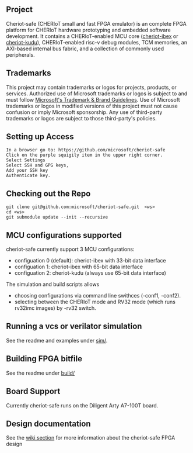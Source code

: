 ## Project

Cheriot-safe (CHERIoT small and fast FPGA emulator)  is an complete FPGA platform for CHERIoT hardware prototyping and embedded software development. It contains a CHERIoT-enabled MCU core ([cheriot-ibex](https://github.com/microsoft/cheriot-ibex) or [cheriot-kudu](https://github.com/microsoft/cheriot-kudu)), CHERIoT-enabled risc-v debug modules, TCM memories, an AXI-based internal bus fabric, and a collection of commonly used peripherals. 

## Trademarks

This project may contain trademarks or logos for projects, products, or services. Authorized use of Microsoft 
trademarks or logos is subject to and must follow 
[Microsoft's Trademark & Brand Guidelines](https://www.microsoft.com/en-us/legal/intellectualproperty/trademarks/usage/general).
Use of Microsoft trademarks or logos in modified versions of this project must not cause confusion or imply Microsoft sponsorship.
Any use of third-party trademarks or logos are subject to those third-party's policies.


## Setting up Access
```
In a browser go to: https://github.com/microsoft/cheriot-safe
Click on the purple squigily item in the upper right corner. 
Select Settings
Select SSH and GPG keys,
Add your SSH key
Authenticate key.
```
## Checking out the Repo
```
git clone git@github.com:microsoft/cheriot-safe.git  <ws>
cd <ws>
git submodule update --init --recursive
```
## MCU configurations supported
cheriot-safe currently support 3 MCU configurations:
- configuation 0 (default): cheriot-ibex with 33-bit data interface
- configuation 1: cheriot-ibex with 65-bit data interface
- configuation 2: cheriot-kudu (always use 65-bit data interface)

The simulation and build scripts allows
- choosing configurations via command line swithces (-conf1, -conf2).
- selecting between the CHERIoT mode and RV32 mode (which runs rv32imc images) by -rv32 switch.

## Running a vcs or verilator simulation
See the readme and examples under [sim/](https://github.com/microsoft/cheriot-safe/tree/main/sim).

## Building FPGA bitfile
See the readme under [build/](https://github.com/microsoft/cheriot-safe/tree/main/build)

## Board Support
Currently cheriot-safe runs on the Diligent Arty A7-100T board. 

## Design documentation
See the [wiki section](https://github.com/microsoft/cheriot-safe/wiki) for more information about the cheriot-safe FPGA design

